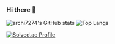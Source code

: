### Hi there 👋

<!--
**archi7274/archi7274** is a ✨ _special_ ✨ repository because its `README.md` (this file) appears on your GitHub profile.

Here are some ideas to get you started:

- 🔭 I’m currently working on ...
- 🌱 I’m currently learning ...
- 👯 I’m looking to collaborate on ...
- 🤔 I’m looking for help with ...
- 💬 Ask me about ...
- 📫 How to reach me: ...
- 😄 Pronouns: ...
- ⚡ Fun fact: ...
-->

![archi7274's GitHub stats](https://github-readme-stats.vercel.app/api?username=archi7274&show_icons=true&theme=dracula)
![Top Langs](https://github-readme-stats.vercel.app/api/top-langs/?username=archi7274&layout=compact&theme=dracula)

[![Solved.ac Profile](http://mazassumnida.wtf/api/generate_badge?boj=archi7274)](https://solved.ac/archi7274)


